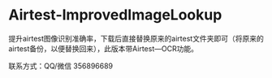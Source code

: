 # Airtest-ImprovedImageLookup
提升airtest图像识别准确率，下载后直接替换原来的airtest文件夹即可（将原来的airtest备份，以便替换回来），此版本带Airtest—OCR功能。

联系方式：QQ/微信 356896689 
